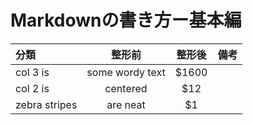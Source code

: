 # Markdownの書き方ー基本編

| 分類 | 整形前 | 整形後 | 備考 |
| :----- | :-----: | :-----: | :----- |
| col 3 is      | some wordy text | $1600 |
| col 2 is      | centered        |   $12 |
| zebra stripes | are neat        |    $1 |

